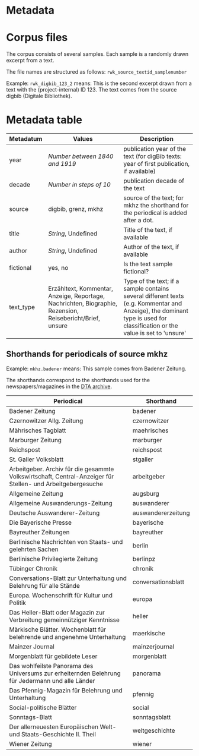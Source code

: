# Metadata
# Corpus files

The corpus consists of several samples. Each sample is a randomly drawn excerpt from a text.

The file names are structured as follows:
`rwk_source_textid_samplenumber`

Example: `rwk_digbib_123_2` means: This is the second excerpt drawn from a text with the (project-internal) ID 123. The text comes from the source digbib (Digitale Bibliothek). 
 
# Metadata table
| Metadatum | Values                                                                                                     | Description                                                                                                                                                      |
|-----------|-----------------------------------------------------------------------------------------------------------|-------------------------------------------------------------------------------------------------------------------------------------------------------------------|
| year      | _Number between 1840 and 1919_                                                                               | publication year of the text (for digBib texts: year of first publication, if available)                                                                            |
| decade    | _Number in steps of 10_                                                                                    | publication decade of the text                                                                                                                                     |
| source    | digbib, grenz, mkhz                                                                                       | source of the text; for mkhz the shorthand for the periodical is added after a dot.                                                                         |
| title     | _String_, Undefined                                                                                         | Title of the text, if available                                                                                                                                   |
| author    | _String_, Undefined                                                                                         | Author of the text, if available                                                                                                                                  |
| fictional | yes, no                                                                                                   | Is the text sample fictional?                                                                                                                                |
| text_type | Erzähltext, Kommentar, Anzeige, Reportage, Nachrichten, Biographie, Rezension, Reisebericht/Brief, unsure | Type of the text; if a sample contains several different texts (e.g. Kommentar and Anzeige), the dominant type is used for classification or the value is set to 'unsure' |

## Shorthands for periodicals of source mkhz
Example: `mkhz.badener` means: This sample comes from Badener Zeitung.

The shorthands correspond to the shorthands used for the newspapers/magazines in the [DTA archive](http://www.deutschestextarchiv.de/doku/textquellen#mkhz).

| Periodical | Shorthand          |
|------------------------------------------------------------------------------------------------------------|--------------------|
| Badener Zeitung                                                                                            | badener            |
| Czernowitzer Allg. Zeitung                                                                                 | czernowitzer       |
| Mährisches Tagblatt                                                                                        | maehrisches        |
| Marburger Zeitung                                                                                          | marburger          |
| Reichspost                                                                                                 | reichspost         |
| St. Galler Volksblatt                                                                                      | stgaller           |
| Arbeitgeber. Archiv für die gesammte Volkswirtschaft, Central-Anzeiger für Stellen- und Arbeitgebergesuche | arbeitgeber        |
| Allgemeine Zeitung                                                                                         | augsburg           |
| Allgemeine Auswanderungs-Zeitung                                                                           | auswanderer        |
| Deutsche Auswanderer-Zeitung                                                                               | auswandererzeitung |
| Die Bayerische Presse                                                                                      | bayerische         |
| Bayreuther Zeitungen                                                                                       | bayreuther         |
| Berlinische Nachrichten von Staats- und gelehrten Sachen                                                   | berlin             |
| Berlinische Privilegierte Zeitung                                                                          | berlinpz           |
| Tübinger Chronik                                                                                           | chronik            |
| Conversations-Blatt zur Unterhaltung und Belehrung für alle Stände                                         | conversationsblatt |
| Europa. Wochenschrift für Kultur und Politik                                                               | europa             |
| Das Heller-Blatt oder Magazin zur Verbreitung gemeinnütziger Kenntnisse                                    | heller             |
| Märkische Blätter. Wochenblatt für belehrende und angenehme Unterhaltung                                   | maerkische         |
| Mainzer Journal                                                                                            | mainzerjournal     |
| Morgenblatt für gebildete Leser                                                                            | morgenblatt        |
| Das wohlfeilste Panorama des Universums zur erheiternden Belehrung für Jedermann und alle Länder           | panorama           |
| Das Pfennig-Magazin für Belehrung und Unterhaltung                                                         | pfennig            |
| Social-politische Blätter                                                                                  | social             |
| Sonntags-Blatt                                                                                             | sonntagsblatt      |
| Der allerneuesten Europäischen Welt- und Staats-Geschichte II. Theil                                       | weltgeschichte     |
| Wiener Zeitung                                                                                             | wiener             |
